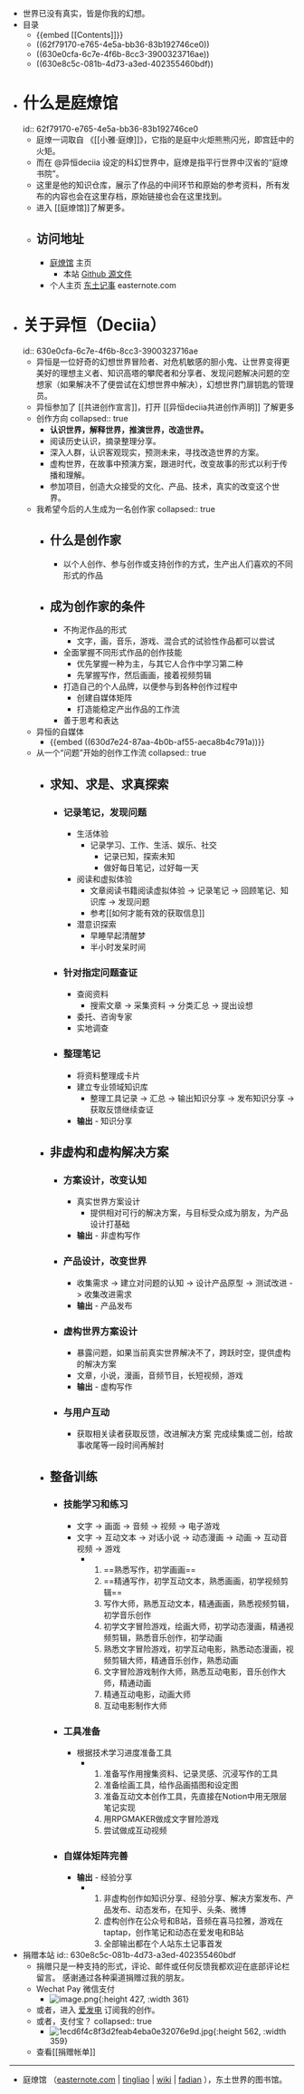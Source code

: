 - 世界已没有真实，皆是你我的幻想。
- 目录
	- {{embed [[Contents]]}}
	- ((62f79170-e765-4e5a-bb36-83b192746ce0))
	- ((630e0cfa-6c7e-4f6b-8cc3-3900323716ae))
	- ((630e8c5c-081b-4d73-a3ed-402355460bdf))
- # 什么是庭燎馆
  id:: 62f79170-e765-4e5a-bb36-83b192746ce0
	- 庭燎一词取自 《[[小雅·庭燎]]》，它指的是庭中火炬熊熊闪光，即宫廷中的火矩。
	- 而在 @异恒deciia 设定的科幻世界中，庭燎是指平行世界中汉省的“庭燎书院”。
	- 这里是他的知识仓库，展示了作品的中间环节和原始的参考资料，所有发布的内容也会在这里存档，原始链接也会在这里找到。
	- 进入 [[庭燎馆]]了解更多。
	- ## 访问地址
		- [庭燎馆](https://tingliao.easternote.com/) 主页
			- 本站 [Github 源文件](https://github.com/deciia/mylogseq/actions)
		- 个人主页 [东土记事](https://easternote.com/) easternote.com
- # 关于异恒（Deciia）
  id:: 630e0cfa-6c7e-4f6b-8cc3-3900323716ae
	- 异恒是一位好奇的幻想世界冒险者、对危机敏感的胆小鬼、让世界变得更美好的理想主义者、知识高塔的攀爬者和分享者、发现问题解决问题的空想家（如果解决不了便尝试在幻想世界中解决），幻想世界门扉钥匙的管理员。
	- 异恒参加了 [[共进创作宣言]]，打开 [[异恒deciia共进创作声明]] 了解更多
	- 创作方向
	  collapsed:: true
		- **认识世界，解释世界，推演世界，改造世界。**
		- 阅读历史认识，摘录整理分享。
		- 深入人群，认识客观现实，预测未来，寻找改造世界的方案。
		- 虚构世界，在故事中预演方案，跟进时代，改变故事的形式以利于传播和理解。
		- 参加项目，创造大众接受的文化、产品、技术，真实的改变这个世界。
	- 我希望今后的人生成为一名创作家
	  collapsed:: true
		- ## 什么是创作家
			- 以个人创作、参与创作或支持创作的方式，生产出人们喜欢的不同形式的作品
		- ## 成为创作家的条件
			- 不拘泥作品的形式
				- 文字，画，音乐，游戏、混合式的试验性作品都可以尝试
			- 全面掌握不同形式作品的创作技能
				- 优先掌握一种为主，与其它人合作中学习第二种
				- 先掌握写作，然后画画，接着视频剪辑
			- 打造自己的个人品牌，以便参与到各种创作过程中
				- 创建自媒体矩阵
				- 打造能稳定产出作品的工作流
			- 善于思考和表达
	- 异恒的自媒体
		- {{embed ((630d7e24-87aa-4b0b-af55-aeca8b4c791a))}}
	- 从一个“问题”开始的创作工作流
	  collapsed:: true
		- ## 求知、求是、求真探索
			- ### 记录笔记，发现问题
				- 生活体验
					- 记录学习、工作、生活、娱乐、社交
						- 记录已知，探索未知
						- 做好每日笔记，过好每一天
				- 阅读和虚拟体验
					- 文章阅读书籍阅读虚拟体验 -> 记录笔记 -> 回顾笔记、知识库 -> 发现问题
					- 参考[[如何才能有效的获取信息]]
				- 潜意识探索
					- 早睡早起清醒梦
					- 半小时发呆时间
			- ### 针对指定问题查证
				- 查阅资料
					- 搜索文章 -> 采集资料 -> 分类汇总 -> 提出设想
				- 委托、咨询专家
				- 实地调查
			- ### 整理笔记
				- 将资料整理成卡片
				- 建立专业领域知识库
					- 整理工具记录 -> 汇总 -> 输出知识分享 -> 发布知识分享 -> 获取反馈继续查证
				- **输出** - 知识分享
		- ## 非虚构和虚构解决方案
			- ### 方案设计，改变认知
				- 真实世界方案设计
					- 提供相对可行的解决方案，与目标受众成为朋友，为产品设计打基础
				- **输出** - 非虚构写作
			- ### 产品设计，改变世界
				- 收集需求 -> 建立对问题的认知 -> 设计产品原型 -> 测试改进 -> 收集改进需求
				- **输出** - 产品发布
			- ### 虚构世界方案设计
				- 暴露问题，如果当前真实世界解决不了，跨跃时空，提供虚构的解决方案
				- 文章，小说，漫画，音频节目，长短视频，游戏
				- **输出** - 虚构写作
			- ### 与用户互动
				- 获取相关读者获取反馈，改进解决方案
				  完成续集或二创，给故事收尾等一段时间再解封
		- ## 整备训练
			- ### 技能学习和练习
				- 文字 -> 画面 -> 音频 -> 视频 -> 电子游戏
				- 文字 -> 互动文本 -> 对话小说 -> 动态漫画 -> 动画 -> 互动音视频 -> 游戏
					- 1. ==熟悉写作，初学画画==
					  2. ==精通写作，初学互动文本，熟悉画画，初学视频剪辑==
					  3. 写作大师，熟悉互动文本，精通画画，熟悉视频剪辑，初学音乐创作
					  4. 初学文字冒险游戏，绘画大师，初学动态漫画，精通视频剪辑，熟悉音乐创作，初学动画
					  5. 熟悉文字冒险游戏，初学互动电影，熟悉动态漫画，视频剪辑大师，精通音乐创作，熟悉动画
					  6. 文字冒险游戏制作大师，熟悉互动电影，音乐创作大师，精通动画
					  7. 精通互动电影，动画大师
					  8. 互动电影制作大师
			- ### 工具准备
				- 根据技术学习进度准备工具
					- 1. 准备写作用搜集资料、记录灵感、沉浸写作的工具
					  2. 准备绘画工具，给作品画插图和设定图
					  3. 准备互动文本创作工具，先直接在Notion中用无限层笔记实现
					  4. 用RPGMAKER做成文字冒险游戏
					  5. 尝试做成互动视频
			- ### 自媒体矩阵完善
				- **输出** - 经验分享
					- 1. 非虚构创作如知识分享、经验分享、解决方案发布、产品发布、动态发布，在知乎、头条、微博
					  2. 虚构创作在公众号和B站，音频在喜马拉雅，游戏在taptap，创作笔记和动态在爱发电和B站
					  3. 全部输出都在个人站东土记事首发
- 捐赠本站
  id:: 630e8c5c-081b-4d73-a3ed-402355460bdf
	- 捐赠只是一种支持的形式，评论、邮件或任何反馈我都欢迎在底部评论栏留言。
	  感谢通过各种渠道捐赠过我的朋友。
	- Wechat Pay 微信支付
		- ![image.png](../assets/image_1661898017149_0.png){:height 427, :width 361}
	- 或者，进入 [爱发电](https://afdian.net/@deciia) 订阅我的创作。
	- 或者，支付宝？
	  collapsed:: true
		- ![1ecd6f4c8f3d2feab4eba0e32076e9d.jpg](../assets/1ecd6f4c8f3d2feab4eba0e32076e9d_1661898310196_0.jpg){:height 562, :width 359}
	- 查看[[捐赠帐单]]
- ---
- 庭燎馆 （[easternote.com](https://easternote.com/) | [tingliao](https://tingliao.easternote.com/) | [wiki](http://easternote.wikidot.com/) | [fadian](https://afdian.net/@deciia) ），东土世界的图书馆。